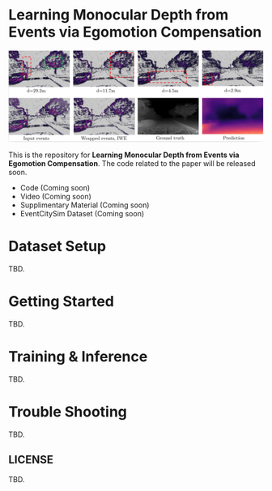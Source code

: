 # Learning Monocular Depth from Events via Egomotion Compensation 


[![Learning Monocular Depth from Events via Egomotion Compensation](docs/1.png)]()

This is the repository for **Learning Monocular Depth from Events via Egomotion Compensation**.
The code related to the paper will be released soon.

 <!-- - [Paper]() -->
 - Code (Coming soon)
 - Video (Coming soon)
 - Supplimentary Material (Coming soon)
 - EventCitySim Dataset (Coming soon)

# Dataset Setup
TBD.

# Getting Started
TBD.

# Training & Inference
TBD.

# Trouble Shooting
TBD.


## LICENSE

TBD.